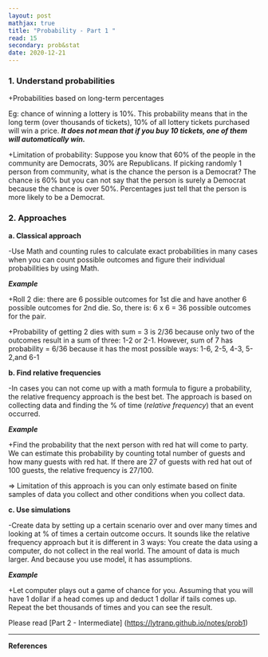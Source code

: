 ```yaml
---
layout: post
mathjax: true
title: "Probability - Part 1 "
read: 15
secondary: prob&stat
date: 2020-12-21
---
```


### 1. Understand probabilities

+Probabilities based on long-term percentages

Eg: chance of winning a lottery is 10%. This probability means that in the long term (over thousands of tickets), 10% of all lottery tickets purchased will win a price. ***It does not mean that if you buy 10 tickets, one of them will automatically win.***

+Limitation of probability: Suppose you know that 60% of the people in the community are Democrats, 30% are Republicans. If picking randomly 1 person from community, what is the chance the person is a Democrat? The chance is 60% but you can not say that the person is surely a Democrat because the chance is over 50%. Percentages just tell that the person is more likely to be a Democrat.

### 2. Approaches

**a. Classical approach**

-Use Math and counting rules to calculate exact probabilities in many cases when you can count possible outcomes and figure their individual probabilities by using Math. 

***Example***

+Roll 2 die: there are 6 possible outcomes for 1st die and have another 6 possible outcomes for 2nd die. So, there is: 6 x 6 = 36 possible outcomes for the pair.

+Probability of getting 2 dies with sum = 3 is 2/36 because only two of the outcomes result in a sum of three: 1-2 or 2-1. However, sum of 7 has probability = 6/36 because it has the most possible ways: 1-6, 2-5, 4-3, 5-2,and 6-1

**b. Find relative frequencies**

-In cases you can not come up with a math formula to figure a probability, the relative frequency approach is the best bet. The approach is based on collecting data and finding the % of time (*relative frequency*) that an event occurred.

***Example***

+Find the probability that the next person with red hat will come to party. We can estimate this probability by counting total number of guests and how many guests with red hat. If there are 27 of guests with red hat out of 100 guests, the relative frequency is 27/100.

=> Limitation of this approach is you can only estimate based on finite samples of data you collect and other conditions when you collect data. 

**c. Use simulations**

-Create data by setting up a certain scenario over and over many times and looking at % of times a certain outcome occurs. It sounds like the relative frequency approach but it is different in 3 ways: You create the data using a computer, do not collect in the real world. The amount of data is much larger. And because you use model, it has assumptions. 

***Example***

+Let computer plays out a game of chance for you. Assuming that you will have 1 dollar if a head comes up and deduct 1 dollar if tails comes up. Repeat the bet thousands of times and you can see the result.

Please read [Part 2 - Intermediate] (https://lytranp.github.io/notes/prob1)

-------------------
**References**

